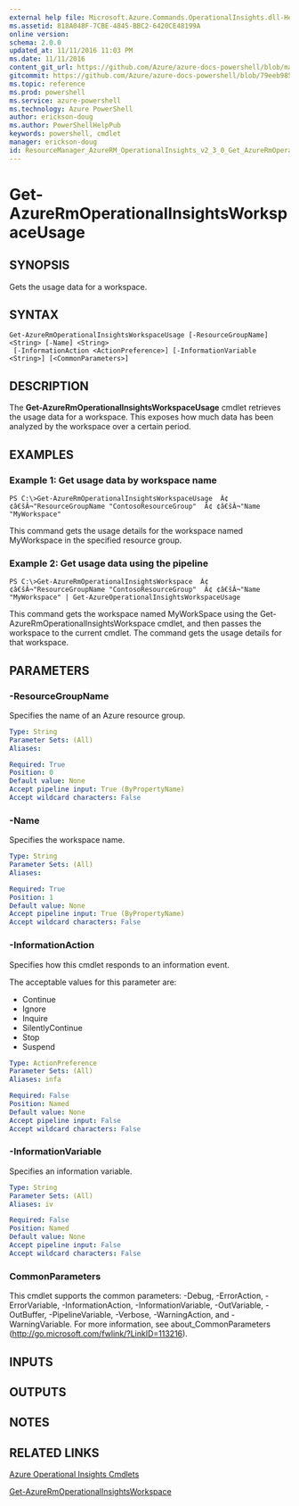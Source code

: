 ```yaml
---
external help file: Microsoft.Azure.Commands.OperationalInsights.dll-Help.xml
ms.assetid: 818A048F-7CBE-4845-BBC2-6420CE48199A
online version: 
schema: 2.0.0
updated_at: 11/11/2016 11:03 PM
ms.date: 11/11/2016
content_git_url: https://github.com/Azure/azure-docs-powershell/blob/master/azureps-cmdlets-docs/ResourceManager/AzureRM.OperationalInsights/v2.3.0/Get-AzureRmOperationalInsightsWorkspaceUsage.md
gitcommit: https://github.com/Azure/azure-docs-powershell/blob/79eeb985ea480979357fb4695832a0c3d29a48bf/azureps-cmdlets-docs/ResourceManager/AzureRM.OperationalInsights/v2.3.0/Get-AzureRmOperationalInsightsWorkspaceUsage.md
ms.topic: reference
ms.prod: powershell
ms.service: azure-powershell
ms.technology: Azure PowerShell
author: erickson-doug
ms.author: PowerShellHelpPub
keywords: powershell, cmdlet
manager: erickson-doug
id: ResourceManager_AzureRM_OperationalInsights_v2_3_0_Get_AzureRmOperationalInsightsWorkspaceUsage_md
---
```


# Get-AzureRmOperationalInsightsWorkspaceUsage

## SYNOPSIS
Gets the usage data for a workspace.

## SYNTAX

```
Get-AzureRmOperationalInsightsWorkspaceUsage [-ResourceGroupName] <String> [-Name] <String>
 [-InformationAction <ActionPreference>] [-InformationVariable <String>] [<CommonParameters>]
```

## DESCRIPTION
The **Get-AzureRmOperationalInsightsWorkspaceUsage** cmdlet retrieves the usage data for a workspace.
This exposes how much data has been analyzed by the workspace over a certain period.

## EXAMPLES

### Example 1: Get usage data by workspace name
```
PS C:\>Get-AzureRmOperationalInsightsWorkspaceUsage  Â¢ ¢â€šÂ¬"ResourceGroupName "ContosoResourceGroup"  Â¢ ¢â€šÂ¬"Name "MyWorkspace"
```

This command gets the usage details for the workspace named MyWorkspace in the specified resource group.

### Example 2: Get usage data using the pipeline
```
PS C:\>Get-AzureRmOperationalInsightsWorkspace  Â¢ ¢â€šÂ¬"ResourceGroupName "ContosoResourceGroup"  Â¢ ¢â€šÂ¬"Name "MyWorkspace" | Get-AzureOperationalInsightsWorkspaceUsage
```

This command gets the workspace named MyWorkSpace using the Get-AzureRmOperationalInsightsWorkspace cmdlet, and then passes the workspace to the current cmdlet.
The command gets the usage details for that workspace.

## PARAMETERS

### -ResourceGroupName
Specifies the name of an Azure resource group.

```yaml
Type: String
Parameter Sets: (All)
Aliases: 

Required: True
Position: 0
Default value: None
Accept pipeline input: True (ByPropertyName)
Accept wildcard characters: False
```

### -Name
Specifies the workspace name.

```yaml
Type: String
Parameter Sets: (All)
Aliases: 

Required: True
Position: 1
Default value: None
Accept pipeline input: True (ByPropertyName)
Accept wildcard characters: False
```

### -InformationAction
Specifies how this cmdlet responds to an information event.

The acceptable values for this parameter are:

- Continue
- Ignore
- Inquire
- SilentlyContinue
- Stop
- Suspend

```yaml
Type: ActionPreference
Parameter Sets: (All)
Aliases: infa

Required: False
Position: Named
Default value: None
Accept pipeline input: False
Accept wildcard characters: False
```

### -InformationVariable
Specifies an information variable.

```yaml
Type: String
Parameter Sets: (All)
Aliases: iv

Required: False
Position: Named
Default value: None
Accept pipeline input: False
Accept wildcard characters: False
```

### CommonParameters
This cmdlet supports the common parameters: -Debug, -ErrorAction, -ErrorVariable, -InformationAction, -InformationVariable, -OutVariable, -OutBuffer, -PipelineVariable, -Verbose, -WarningAction, and -WarningVariable. For more information, see about_CommonParameters (http://go.microsoft.com/fwlink/?LinkID=113216).

## INPUTS

## OUTPUTS

## NOTES

## RELATED LINKS

[Azure Operational Insights Cmdlets](xref:ResourceManager/AzureRM.OperationalInsights/v2.3.0/AzureRM.OperationalInsights.md)

[Get-AzureRmOperationalInsightsWorkspace](xref:ResourceManager/AzureRM.OperationalInsights/v2.3.0/Get-AzureRmOperationalInsightsWorkspace.md)


